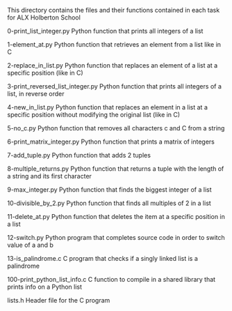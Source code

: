 This directory contains the files and their functions contained in each task for ALX Holberton School

0-print_list_integer.py Python function that prints all integers of a list

1-element_at.py Python function that retrieves an element from a list like in C

2-replace_in_list.py Python function that replaces an element of a list at a specific position (like in C)

3-print_reversed_list_integer.py Python function that prints all integers of a list, in reverse order

4-new_in_list.py Python function that replaces an element in a list at a specific position without modifying the original list (like in C)

5-no_c.py Python function that removes all characters c and C from a string

6-print_matrix_integer.py Python function that prints a matrix of integers

7-add_tuple.py Python function that adds 2 tuples

8-multiple_returns.py Python function that returns a tuple with the length of a string and its first character

9-max_integer.py Python function that finds the biggest integer of a list

10-divisible_by_2.py Python function that finds all multiples of 2 in a list

11-delete_at.py Python function that deletes the item at a specific position in a list

12-switch.py Python program that completes source code in order to switch value of a and b

13-is_palindrome.c C program that checks if a singly linked list is a palindrome

100-print_python_list_info.c C function to compile in a shared library that prints info on a Python list

lists.h Header file for the C program
